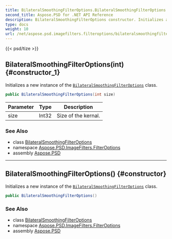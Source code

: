 ```yaml
---
title: BilateralSmoothingFilterOptions.BilateralSmoothingFilterOptions
second_title: Aspose.PSD for .NET API Reference
description: BilateralSmoothingFilterOptions constructor. Initializes a new instance of the BilateralSmoothingFilterOptions class
type: docs
weight: 10
url: /net/aspose.psd.imagefilters.filteroptions/bilateralsmoothingfilteroptions/bilateralsmoothingfilteroptions/
---
```

{{< psd/tize >}}
## BilateralSmoothingFilterOptions(int) {#constructor_1}

Initializes a new instance of the [`BilateralSmoothingFilterOptions`](../) class.

```csharp
public BilateralSmoothingFilterOptions(int size)
```

| Parameter | Type | Description |
| --- | --- | --- |
| size | Int32 | Size of the kernal. |

### See Also

* class [BilateralSmoothingFilterOptions](../)
* namespace [Aspose.PSD.ImageFilters.FilterOptions](../../bilateralsmoothingfilteroptions/)
* assembly [Aspose.PSD](../../../)

---

## BilateralSmoothingFilterOptions() {#constructor}

Initializes a new instance of the [`BilateralSmoothingFilterOptions`](../) class.

```csharp
public BilateralSmoothingFilterOptions()
```

### See Also

* class [BilateralSmoothingFilterOptions](../)
* namespace [Aspose.PSD.ImageFilters.FilterOptions](../../bilateralsmoothingfilteroptions/)
* assembly [Aspose.PSD](../../../)


